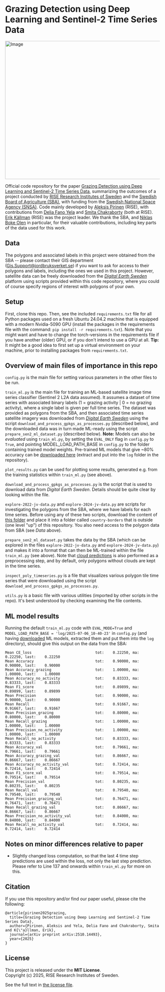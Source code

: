 # Grazing Detection using Deep Learning and Sentinel-2 Time Series Data
<img width="1806" height="450" alt="Image" src="https://github.com/user-attachments/assets/9f05be15-dbbb-4546-b997-5a8e339221f6" />

Official code repository for the paper [Grazing Detection using Deep Learning and Sentinel-2 Time Series Data](https://arxiv.org/abs/2510.14493), summarizing the outcomes of a project conducted by [RISE Research Institutes of Sweden](https://www.ri.se/en) and the [Swedish Board of Agriculture (SBA)](https://jordbruksverket.se/languages/english/swedish-board-of-agriculture), with funding from the [Swedish National Space Agency (SNSA)](https://www.rymdstyrelsen.se/en/). Code mainly developed by [Aleksis Pirinen](https://aleksispi.github.io/) (RISE), with contributions from [Delia Fano Yela](https://delialia.github.io/) and [Smita Chakraborty](https://www.ri.se/en/person/smita-chakraborty) (both at RISE). [Erik Källman](https://www.ri.se/en/person/erik-kallman) (RISE) was the project leader. We thank the SBA, and [Niklas Boke Olen](https://scholar.google.com/citations?user=aUvgSgoAAAAJ&hl=en) in particular, for their valuable contributions, including key parts of the data used for this work.

## Data
The polygons and associated labels in this project were obtained from the SBA -- please contact their GIS department (Gis.Support@jordbruksverket.se) if you want to ask for access to their polygons and labels, including the ones we used in this project. However, satellite data can be freely downloaded from the [_Digital Earth Sweden_](https://digitalearth.se/) platform using scripts provided within this code repository, where you could of course specify regions of interest with polygons of your own.

## Setup
First, clone this repo. Then, see the included `requirements.txt` file for all Python packages used on a fresh Ubuntu 24.04.2 machine that is equipped with a modern Nvidia-5090 GPU (install the packages in the requirements file with the command: `pip install -r requirements.txt`). Note that you might want and have to change the torch-versions in the requirements file if you have another (older) GPU, or if you don't intend to use a GPU at all. **Tip:** It might be a good idea to first set up a virtual environment on your machine, prior to installing packages from `requirements.txt`.

## Overview of main files of importance in this repo

`config.py` is the main file for setting various parameters in the other files to be run.

`train_ml.py` is the main file for training an ML-based satellite image time series classifier (Sentinel 2 L2A data assumed). It assumes a dataset of time series with associated binary labels (1 = grazing activity | 0 = no grazing activity), where a single label is given per full time series. The dataset was provided as polygons from the SBA, and then associated time series satellite imagery was downloaded from [_Digital Earth Sweden_](https://digitalearth.se/) using the script `download_and_process_gpkgs_as_processes.py` (described below), and the downloaded data was in turn made ML-ready using the script `prepare_sen2_ml_dataset.py` (described below). **Note:** Models can also be _evaluated_ using `train_ml.py`, by setting the `EVAL_ONLY` flag in `config.py` to `True`, and pointing MODEL_LOAD_PATH_BASE in `config.py` to the folder containing trained model weights. Pre-trained ML models that give ~80\% accuracy can be [downloaded here](https://drive.google.com/file/d/1AG__4BXAM8y4iK9E3AFw36V8EfpTkhyo/view?usp=sharing) (extract and put into the `log` folder in the repository).

`plot_results.py` can be used for plotting some results, generated e.g. from the training statistics within `train_ml.py` (see above).

`download_and_process_gpkgs_as_processes.py` is the script that is used to download data from _Digital Earth Sweden_. Details should be quite clear by looking within the file.

`explore-2022-jv-data.py` and `explore-2024-jv-data.py` are scripts for investigating the polygons from the SBA, where we have labels for each time series. Before using any of these two scripts, download the content of [this folder](https://drive.google.com/drive/folders/11OCkuh46NwOr_mHgnVNhWOLiT8A1oFtg?usp=sharing) and place it into a folder called `country-borders` that is outside (one level "up") of this repository. You also need access to the polygon data from SBA (see _Data_ above).

`prepare_sen2_ml_dataset.py` takes the data by the SBA (which can be explored in the files `explore-2022-jv-data.py` and `explore-2024-jv-data.py`) and makes it into a format that can then be ML-trained within the file `train_ml.py` (see above). Note that [cloud predictions](https://github.com/aleksispi/ml-cloud-opt-thick) is also performed as a preprocessing step, and by default, only polygons without clouds are kept in the time series.

`inspect_poly_timeseries.py` is a file that visualizes various polygon tile time series that were downloaded using the script `download_and_process_gpkgs_as_processes.py`.

`utils.py` is a basic file with various utilities (imported by other scripts in the repo). It's best understood by checking examining the file contents.

## ML model results
Running the default `train_ml.py` code with `EVAL_MODE=True` and `MODEL_LOAD_PATH_BASE = 'log/2025-07-06_10-40-23'` in `config.py` (and having [downloaded](https://drive.google.com/file/d/1AG__4BXAM8y4iK9E3AFw36V8EfpTkhyo/view?usp=sharing) ML models, extracted them and put them into the `log` directory), should give this output on the data from the SBA:
```
Mean CE_loss                             tot:    0.22250, ma:    0.22250, last:    0.22250
Mean Accuracy                            tot:    0.90000, ma:    0.90000, last:    0.90000
Mean Accuracy_grazing                    tot:    1.00000, ma:    1.00000, last:    1.00000
Mean Accuracy_no_activity                tot:    0.83333, ma:    0.83333, last:    0.83333
Mean F1_score                            tot:    0.89899, ma:    0.89899, last:    0.89899
Mean Precision                           tot:    0.90000, ma:    0.90000, last:    0.90000
Mean Recall                              tot:    0.91667, ma:    0.91667, last:    0.91667
Mean Precision_grazing                   tot:    0.80000, ma:    0.80000, last:    0.80000
Mean Recall_grazing                      tot:    1.00000, ma:    1.00000, last:    1.00000
Mean Precision_no_activity               tot:    1.00000, ma:    1.00000, last:    1.00000
Mean Recall_no_activity                  tot:    0.83333, ma:    0.83333, last:    0.83333
Mean Accuracy_val                        tot:    0.79661, ma:    0.79661, last:    0.79661
Mean Accuracy_grazing_val                tot:    0.86667, ma:    0.86667, last:    0.86667
Mean Accuracy_no_activity_val            tot:    0.72414, ma:    0.72414, last:    0.72414
Mean F1_score_val                        tot:    0.79514, ma:    0.79514, last:    0.79514
Mean Precision_val                       tot:    0.80235, ma:    0.80235, last:    0.80235
Mean Recall_val                          tot:    0.79540, ma:    0.79540, last:    0.79540
Mean Precision_grazing_val               tot:    0.76471, ma:    0.76471, last:    0.76471
Mean Recall_grazing_val                  tot:    0.86667, ma:    0.86667, last:    0.86667
Mean Precision_no_activity_val           tot:    0.84000, ma:    0.84000, last:    0.84000
Mean Recall_no_activity_val              tot:    0.72414, ma:    0.72414, last:    0.72414

```

## Notes on minor differences relative to paper
<!--Since delivering the [technical report](https://drive.google.com/file/d/1rtJascI-Jae9VVzqEsALWPQEP05QnqbQ/view?usp=sharing) of this project, there have been two minor changes done in the code:-->
<!--* Skip using _adjacent time step shifting_ data augmentation (see Sec. 3.2.1 in the report). This data augmentation technique did in the end not improve results (as is also apparent in Table 2 in the report), so we don't use it anymore, and nor is it possible to turn it on within `config.py`.-->
* Slightly changed loss computation, so that the last 4 time step predictions are used within the loss, not only the last step prediction. Please refer to Line 137 and onwards within `train_ml.py` for more on this.

## Citation
If you use this repository and/or find our paper useful, please cite the following:

    @article{pirinen2025grazing,
      title={Grazing Detection using Deep Learning and Sentinel-2 Time Series Data},
      author={Pirinen, Aleksis and Yela, Delia Fano and Chakraborty, Smita and K{\"a}llman, Erik},
      journal={arXiv preprint arXiv:2510.14493},
      year={2025}
    }

## License
This project is released under the **MIT License**.  
Copyright (c) 2025, RISE Research Institutes of Sweden.

See the full text in [the license file](https://github.com/aleksispi/pib-ml-grazing/blob/main/license.md).
